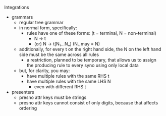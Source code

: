 Integrations

* grammars
  * regular tree grammar
  * in normal form, specifically:
    * rules have one of these forms: (t = terminal, N = non-terminal)
      * N → t
      * (or) N → t[N₁...Nₙ] (Nₙ may = N)
  * additionally, for every t on the right hand side, the N on the left hand side must be the same across all rules
    * a restriction, planned to be temporary, that allows us to assign the producing rule to every syno using only local data
  * but, for clarity, you may:
    * have multiple rules with the same RHS t
    * have multiple rules with the same LHS N
      * even with different RHS t
* presenters
  * presno attr keys must be strings
  * presno attr keys cannot consist of only digits, because that affects ordering  

